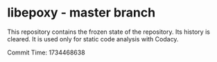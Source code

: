 # libepoxy - master branch

This repository contains the frozen state of the repository.
Its history is cleared. It is used only for static code
analysis with Codacy.

Commit Time: 1734468638
